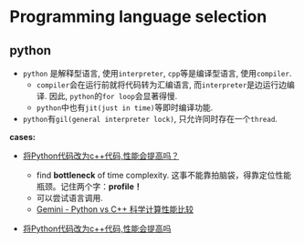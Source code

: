 # Programming language selection

## python

- `python` 是解释型语言, 使用`interpreter`, `cpp`等是编译型语言, 使用`compiler`.
	- `compiler`会在运行前就将代码转为汇编语言, 而`interpreter`是边运行边编译. 因此, `python`的`for loop`会显著得慢. 
	- `python`中也有`jit(just in time)`等即时编译功能. 
- `python`有`gil(general interpreter lock)`, 只允许同时存在一个`thread`. 

**cases:**
- [将Python代码改为c++代码,性能会提高吗？](https://www.zhihu.com/question/1899971674029393124/answer/1903935506003269052)  
	- find **bottleneck** of time complexity. 这事不能靠拍脑袋，得靠定位性能瓶颈。记住两个字：**profile！**
	- 可以尝试语言调用. 
	- [Gemini - Python vs C++ 科学计算性能比较](https://g.co/gemini/share/553eb8d20816) 

-  [将Python代码改为c++代码,性能会提高吗](https://www.zhihu.com/question/1899971674029393124/answer/1903935506003269052) 
